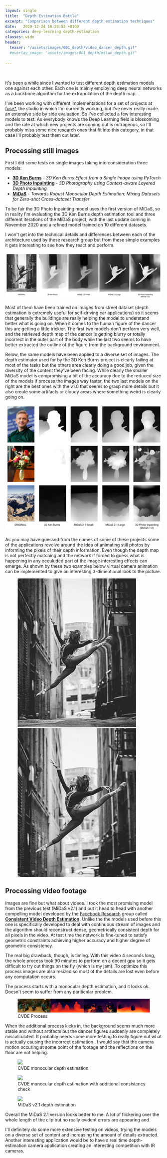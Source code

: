 ```yaml
---
layout: single
title:  "Depth Estimation Battle"
excerpt: "Comparison between different depth estimation techniques"
date:   2020-12-24 16:28:53 +0100
categories: deep-learning depth-estimation
classes: wide
header:
  teaser: "/assets/images/001_depth/video_dancer_depth.gif"
  #overlay_image: "assets/images/001_depth/milan_depth.gif"

---
```


 <br />


It's been a while since I wanted to test different depth estimation models one against each other. Each one is mainly employing deep neural networks as a backbone algorithm for the extrapolation of the depth map.

I've been working with different implementations for a set of projects at [fuse*](https://www.fuseworks.it/en/), the studio in which I'm currently working, but I've never really made an extensive side by side evaluation. So I've collected a few interesting models to test. As everybody knows the Deep Learning field is blossoming and the rate at which new projects are coming out is outrageous, so I'll probably miss some nice research ones that fit into this category, in that case I'll probably test them out later.

## Processing still images

First I did some tests on single images taking into consideration three models:

- [**3D Ken Burns**](https://github.com/sniklaus/3d-ken-burns) - *3D Ken Burns Effect from a Single Image using PyTorch*
- [**3D Photo Inpainting**](https://github.com/vt-vl-lab/3d-photo-inpainting) - *3D Photography using Context-aware Layered Depth Inpainting*
- [**MiDaS**](https://github.com/intel-isl/MiDaS) - *Towards Robust Monocular Depth Estimation: Mixing Datasets for Zero-shot Cross-dataset Transfer*

To be fair the 3D Photo Inpainting model uses the first version of MiDaS, so in reality I'm evaluating the 3D Ken Burns depth estimation tool and three different iterations of the MiDaS project, with the last update coming in November 2020 and a refined model trained on 10 different datasets.

I won't get into the technical details and differences between each of the architecture used by these research group but from these simple examples it gets interesting to see how they react and perform.

![Depth Estimation Comparison](/assets/images/001_depth/depth_comparison.jpg)

Most of them have been trained on images from street dataset (depth estimation is extremely useful for self-driving car applications) so it seems that generally the buildings are really helping the model to understand better what is going on. When it comes to the human figure of the dancer this are getting a little trickier. The first two models don't perform very well, and the retrieved depth map of the dancer is getting blurry or totally incorrect in the outer part of the body while the last two seems to have better extracted the outline of the figure from the background environment.

Below, the same models have been applied to a diverse set of images. The depth estimator used for by the 3D Ken Burns project is clearly failing at most of the tasks but the others area clearly doing a good job, given the diversity of the content they've been facing. While clearly the smaller MiDaS model is compromising a bit of the accuracy due to the reduced size of the models if process the images way faster, the two last models on the right are the best ones with the v1.0 that seems to grasp more details but it also create some artifacts or cloudy areas where something weird is clearly going on.

![Depth Estimation Comparison](/assets/images/001_depth/depth_comparison2.jpg)

As you may have guessed from the names of some of these projects some of the applications revolve around the idea of animating still photos by informing the pixels of their depth information. Even though the depth map is not perfectly matching and the network if forced to guess what is happening in any occuluded part of the image interesting effects can emerge. As shown by these two examples below virtual camera animation can be implemented to give an interesting 3-dimentional look to the picture.

<figure class="half">
    <img src="/assets/images/001_depth/swing.gif">
    <img src="/assets/images/001_depth/dolly_zoom_in.gif">
</figure>


## Processing video footage

Images are fine but what about videos. I took the most promising model from the previous test (MiDaS v2.1) and put it head to head with another compelling model developed by the [Facebook Research](https://opensource.fb.com/) group called **[Consistent Video Depth Estimation](https://github.com/facebookresearch/consistent_depth).** Unlike the the models used before this one is specifically developed to deal with continuous stream of images and the algorithm should reconstruct dense, geometrically consistent depth for all pixels in the video. At test time the network is fine-tuned to satisfy geometric constraints achieving higher accuracy and higher degree of geometric consistency.

The real big drawback, though, is timing. With this video 4 seconds long, the whole process took 90 minutes to perform on a decent gpu so it gets difficult to try out things on the fly (which is my jam). To optimize this process images are also resized so most of the details are lost even before any computation occurs.

The process starts with a monocular depth estimation, and it looks ok. Doesn't seem to suffer from any pariticular problem.

<figure>
    <img src="/assets/images/001_depth/cvde_process.jpg">
    <figcaption>CVDE Process</figcaption>
</figure>

When the additional process kicks in, the background seems much more stable and without artifacts but the dancer figures suddenly are completely miscalculated.
It probably needs some more testing to really figure out what is actually causing the incorrect estimation . I would say that the camera motion occuring at some point of the footage and the reflections on the floor are not helping.
<figure>
    <img src="/assets/images/001_depth/color_consistent_mc.gif">
    <figcaption>CVDE monocular depth estimation</figcaption>
</figure>

<figure>
    <img src="/assets/images/001_depth/color_consistent_full.gif">
    <figcaption>CVDE monocular depth estimation with additional consistency check</figcaption>
</figure>

<figure>
    <img src="/assets/images/001_depth/color_midas.gif">
    <figcaption>MiDaS v2.1 depth estimation</figcaption>
</figure>


Overall the MiDaS 2.1 version looks better to me. A lot of flickering over the whole length of the clip but no really evident errors are appearing and 

I'll definitely do some more extensive testing on videos, trying the models on a diverse set of content and increasing the amount of details extracted. Another interesting application would be to have a real time depth-estimation camera application creating an interesting competition with IR cameras.